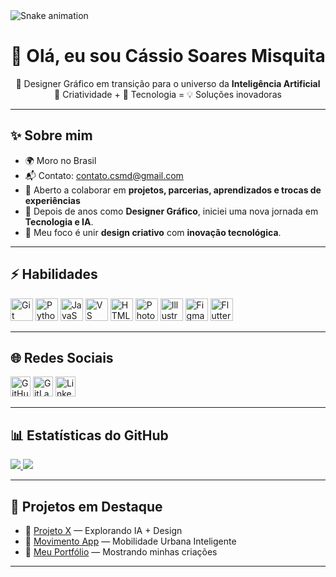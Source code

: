 <img src="https://raw.githubusercontent.com/CSMDIGITAL/CSMDIGITAL/output/snake.svg" alt="Snake animation" />

###
<h1 align="center">👋 Olá, eu sou Cássio Soares Misquita</h1>

<p align="center">
  🚀 Designer Gráfico em transição para o universo da <b>Inteligência Artificial</b><br/>
  🎨 Criatividade + 🤖 Tecnologia = 💡 Soluções inovadoras
</p>

---

## ✨ Sobre mim

- 🌍 Moro no Brasil  
- 📬 Contato: [contato.csmd@gmail.com](mailto:contato.csmd@gmail.com)  
- 👥 Aberto a colaborar em **projetos, parcerias, aprendizados e trocas de experiências**  
- 💬 Depois de anos como **Designer Gráfico**, iniciei uma nova jornada em **Tecnologia e IA**.  
- 🧩 Meu foco é unir **design criativo** com **inovação tecnológica**.  

---

## ⚡ Habilidades

<p align="left">
<a href="https://git-scm.com/" target="_blank"><img src="https://raw.githubusercontent.com/danielcranney/readme-generator/main/public/icons/skills/git-colored.svg" width="36" height="36" alt="Git"/></a>
<a href="https://www.python.org/" target="_blank"><img src="https://raw.githubusercontent.com/danielcranney/readme-generator/main/public/icons/skills/python-colored.svg" width="36" height="36" alt="Python"/></a>
<a href="https://developer.mozilla.org/en-US/docs/Web/JavaScript" target="_blank"><img src="https://raw.githubusercontent.com/danielcranney/readme-generator/main/public/icons/skills/javascript-colored.svg" width="36" height="36" alt="JavaScript"/></a>
<a href="https://code.visualstudio.com/" target="_blank"><img src="https://raw.githubusercontent.com/danielcranney/readme-generator/main/public/icons/skills/visualstudiocode-colored.svg" width="36" height="36" alt="VS Code"/></a>
<a href="https://developer.mozilla.org/en-US/docs/Glossary/HTML5" target="_blank"><img src="https://raw.githubusercontent.com/danielcranney/readme-generator/main/public/icons/skills/html5-colored.svg" width="36" height="36" alt="HTML5"/></a>
<a href="https://www.adobe.com/products/photoshop.html" target="_blank"><img src="https://raw.githubusercontent.com/danielcranney/readme-generator/main/public/icons/skills/photoshop-colored-dark.svg" width="36" height="36" alt="Photoshop"/></a>
<a href="https://www.adobe.com/products/illustrator.html" target="_blank"><img src="https://raw.githubusercontent.com/danielcranney/readme-generator/main/public/icons/skills/illustrator-colored-dark.svg" width="36" height="36" alt="Illustrator"/></a>
<a href="https://www.figma.com/" target="_blank"><img src="https://raw.githubusercontent.com/danielcranney/readme-generator/main/public/icons/skills/figma-colored.svg" width="36" height="36" alt="Figma"/></a>
<a href="https://flutter.dev/" target="_blank"><img src="https://raw.githubusercontent.com/danielcranney/readme-generator/main/public/icons/skills/flutter-colored.svg" width="36" height="36" alt="Flutter"/></a>
</p>

---

## 🌐 Redes Sociais

<p align="left">
<a href="https://github.com/CSMDIGITAL" target="_blank"><img src="https://raw.githubusercontent.com/danielcranney/readme-generator/main/public/icons/socials/github.svg" width="32" height="32" alt="GitHub"/></a>
<a href="https://gitlab.com/contato.csmd" target="_blank"><img src="https://raw.githubusercontent.com/danielcranney/readme-generator/main/public/icons/socials/gitlab.svg" width="32" height="32" alt="GitLab"/></a>
<a href="https://www.linkedin.com/in/cassio-misquita-386a9663" target="_blank"><img src="https://raw.githubusercontent.com/danielcranney/readme-generator/main/public/icons/socials/linkedin.svg" width="32" height="32" alt="LinkedIn"/></a>
</p>

---

## 📊 Estatísticas do GitHub

<a href="https://github.com/CSMDIGITAL">
  <img src="https://github-readme-stats.vercel.app/api?username=CSMDIGITAL&show_icons=true&count_private=true&title_color=ffffff&text_color=ffffff&icon_color=0891b2&bg_color=1c1917&hide_border=true"/>
</a>

<a href="https://github.com/CSMDIGITAL">
  <img src="https://github-readme-streak-stats.herokuapp.com?user=CSMDIGITAL&theme=dark&hide_border=true&date_format=j%20M%5B%20Y%5D"/>
</a>

---

## 🚀 Projetos em Destaque

- 🔹 [Projeto X](https://github.com/CSMDIGITAL/projeto-x) — Explorando IA + Design  
- 🔹 [Movimento App](https://github.com/CSMDIGITAL/movimento) — Mobilidade Urbana Inteligente  
- 🔹 [Meu Portfólio](https://github.com/CSMDIGITAL/portfolio) — Mostrando minhas criações  

---
